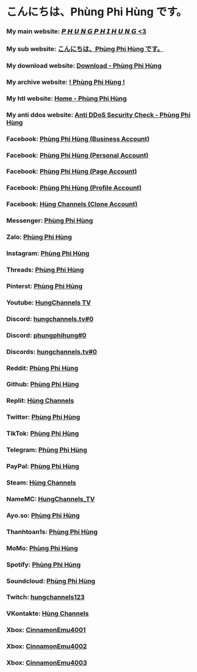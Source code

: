 # こんにちは、Phùng Phi Hùng です。
### My main website: [𝙋 𝙃 𝙐 𝙉 𝙂 𝙋 𝙃 𝙄 𝙃 𝙐 𝙉 𝙂 <3](https://phungphihung.ddns.net)
### My sub website: [こんにちは、Phùng Phi Hùng です。](https://kichhoat.ddns.net)
### My download website: [Download - Phùng Phi Hùng](https://download.phungphihung.repl.co)
### My archive website: [! Phùng Phi Hùng !](https://archive.phungphihung.repl.co)
### My htl website: [Home - Phùng Phi Hùng](https://htl.phungphihung.repl.co)
### My anti ddos website: [Anti DDoS Security Check - Phùng Phi Hùng](https://hungchannels.ddns.net)
### Facebook: [Phùng Phi Hùng (Business Account)](https://www.facebook.com/hungchannels.tv)
### Facebook: [Phùng Phi Hùng (Personal Account)](https://www.facebook.com/user.phihung)
### Facebook: [Phùng Phi Hùng (Page Account)](https://www.facebook.com/HungChannels.REAL)
### Facebook: [Phùng Phi Hùng (Profile Account)](https://www.facebook.com/PhungPhiHung.REAL)
### Facebook: [Hùng Channels (Clone Account)](https://www.facebook.com/profile.php?id=100086552021428)
### Messenger: [Phùng Phi Hùng](https://m.me/hungchannels.tv)
### Zalo: [Phùng Phi Hùng](https://zalo.me/0974612360)
### Instagram: [Phùng Phi Hùng](https://www.instagram.com/hungchannels.tv)
### Threads: [Phùng Phi Hùng](https://www.threads.net/@hungchannels.tv)
### Pinterst: [Phùng Phi Hùng](https://www.pinterest.com/hungchannels)
### Youtube: [HungChannels TV](https://www.youtube.com/channel/UCQciDuDoCrPc6fIxEqOnDYQ)
### Discord: [hungchannels.tv#0](https://discord.com/users/364714303351160833)
### Discord: [phungphihung#0](https://discord.com/users/739704349453713409)
### Discords: [hungchannels.tv#0](https://dsc.bio/hungchannels)
### Reddit: [Phùng Phi Hùng](https://www.reddit.com/user/HungChannels)
### Github: [Phùng Phi Hùng](https://github.com/hungchannels123)
### Replit: [Hùng Channels](https://replit.com/@HungChannels)
### Twitter: [Phùng Phi Hùng](https://twitter.com/HungChannels)
### TikTok: [Phùng Phi Hùng](https://www.tiktok.com/@hungchannels)
### Telegram: [Phùng Phi Hùng](https://t.me/hungchannels123)
### PayPal: [Phùng Phi Hùng](https://paypal.me/hungchannels)
### Steam: [Hùng Channels](https://steamcommunity.com/profiles/76561198906308621)
### NameMC: [HungChannels_TV](https://vi.namemc.com/profile/HungChannels_TV.2)
### Ayo.so: [Phùng Phi Hùng](https://ayo.so/hungchannels)
### Thanhtoan1s: [Phùng Phi Hùng](https://thanhtoan1s.com/hungchannels)
### MoMo: [Phùng Phi Hùng](https://me.momo.vn/hungchannels)
### Spotify: [Phùng Phi Hùng](https://open.spotify.com/user/21lo3acioscnsa7osvnskfzoy)
### Soundcloud: [Phùng Phi Hùng](https://soundcloud.com/hung-channels)
### Twitch: [hungchannels123](https://www.twitch.tv/hungchannels123)
### VKontakte: [Hùng Channels](https://vk.com/hungchannels)
### Xbox: [CinnamonEmu4001](https://account.xbox.com/en-us/profile?gamertag=CinnamonEmu4001)
### Xbox: [CinnamonEmu4002](https://account.xbox.com/en-us/profile?gamertag=CinnamonEmu4002)
### Xbox: [CinnamonEmu4003](https://account.xbox.com/en-us/profile?gamertag=CinnamonEmu4003)